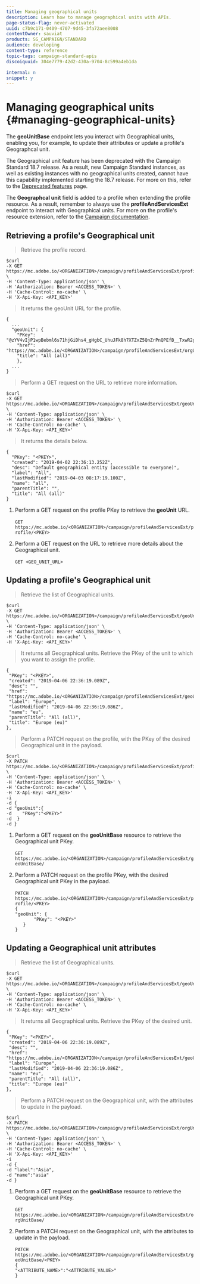 ```yaml
---
title: Managing geographical units
description: Learn how to manage geographical units with APIs.
page-status-flag: never-activated
uuid: c7b9c171-0409-4707-9d45-3fa72aee8008
contentOwner: sauviat
products: SG_CAMPAIGN/STANDARD
audience: developing
content-type: reference
topic-tags: campaign-standard-apis
discoiquuid: 304e7779-42d2-430a-9704-8c599a4eb1da

internal: n
snippet: y
---
```


# Managing geographical units {#managing-geographical-units}

The **geoUnitBase** endpoint lets you interact with Geographical units, enabling you, for example, to update their attributes or update a profile's Geographcal unit.

<aside class="warning">The Geographical unit feature has been deprecated with the Campaign Standard 18.7 release.
As a result, new Campaign Standard instances, as well as existing instances with no geographical units created, cannot have this capability implemented starting the 18.7 release.
For more on this, refer to the <a href="https://helpx.adobe.com/campaign/kb/acs-deprecated-and-removed-features.html">Deprecated features</a> page.</aside>

The <b>Geographcal unit</b> field is added to a profile when extending the profile resource. As a result, remember to always use the <b>profileAndServicesExt</b> endpoint to interact with Geographical units. For more on the profile's resource extension, refer to the [Campaign documentation](https://helpx.adobe.com/campaign/standard/administration/using/organizational-units.html#partitioning-profiles).

## Retrieving a profile's Geographical unit

>Retrieve the profile record.

```shell
$curl
-X GET https://mc.adobe.io/<ORGANIZATION>/campaign/profileAndServicesExt/profile/<PKEY> \
-H 'Content-Type: application/json' \
-H 'Authorization: Bearer <ACCESS_TOKEN>' \
-H 'Cache-Control: no-cache' \
-H 'X-Api-Key: <API_KEY>'
```

>It returns the geoUnit URL for the profile.

```shell
{
  ...
  "geoUnit": {
    "PKey": "@zYV4vIjP1wpBebml6s71hjGiDhs4_gHgbC_UhuJFk8h7XTZxZ5QnZrPnQPEfB__TxwR2ge6sz61D8RR4zvD75CLDZtc<PKEY>",
    "href": "https://mc.adobe.io/<ORGANIZATION>/campaign/profileAndServicesExt/orgUnitBase/<PKEY>",
    "title": "All (all)"
    },
  ...
}
```

>Perform a GET request on the URL to retrieve more information.

```shell
$curl
-X GET https://mc.adobe.io/<ORGANIZATION>/campaign/profileAndServicesExt/geoUnitBase/<PKEY> \
-H 'Content-Type: application/json' \
-H 'Authorization: Bearer <ACCESS_TOKEN>' \
-H 'Cache-Control: no-cache' \
-H 'X-Api-Key: <API_KEY>'
```

>It returns the details below.

```shell
{
  "PKey": "<PKEY>",
  "created": "2019-04-02 22:36:13.252Z",
  "desc": "Default geographical entity (accessible to everyone)",
  "label": "All",
  "lastModified": "2019-04-03 08:17:19.100Z",
  "name": "all",
  "parentTitle": "",
  "title": "All (all)"
}
```

1. Perform a GET request on the profile PKey to retrieve the **geoUnit** URL.<br/><br/>
`GET https://mc.adobe.io/<ORGANIZATION>/campaign/profileAndServicesExt/profile/<PKEY>`

1. Perform a GET request on the URL to retrieve more details about the Geographical unit.<br/><br/>
`GET <GEO_UNIT_URL>`

## Updating a profile's Geographical unit

>Retrieve the list of Geographical units.

```shell
$curl
-X GET https://mc.adobe.io/<ORGANIZATION>/campaign/profileAndServicesExt/geoUnitBase/ \
-H 'Content-Type: application/json' \
-H 'Authorization: Bearer <ACCESS_TOKEN>' \
-H 'Cache-Control: no-cache' \
-H 'X-Api-Key: <API_KEY>'
```

>It returns all Geographical units. Retrieve the PKey of the unit to which you want to assign the profile.

```shell
{
 "PKey": "<PKEY>",
 "created": "2019-04-06 22:36:19.089Z",
 "desc": "",
 "href": "https://mc.adobe.io/<ORGANIZATION>/campaign/profileAndServicesExt/geoUnitBase/<PKEY>",
 "label": "Europe",
 "lastModified": "2019-04-06 22:36:19.086Z",
 "name": "eu",
 "parentTitle": "All (all)",
 "title": "Europe (eu)"
},
```

>Perform a PATCH request on the profile, with the PKey of the desired Geographical unit in the payload.

```shell
$curl
-X PATCH https://mc.adobe.io/<ORGANIZATION>/campaign/profileAndServicesExt/profile/<PKEY> \
-H 'Content-Type: application/json' \
-H 'Authorization: Bearer <ACCESS_TOKEN>' \
-H 'Cache-Control: no-cache' \
-H 'X-Api-Key: <API_KEY>'
-i
-d {
-d "geoUnit":{
-d    "PKey":"<PKEY>"
-d  }
-d }
```

<!-- + réponse -->

1. Perform a GET request on the **geoUnitBase** resource to retrieve the Geographical unit PKey.<br/><br/>
`GET https://mc.adobe.io/<ORGANIZATION>/campaign/profileAndServicesExt/geoUnitBase/`

1. Perform a PATCH request on the profile PKey, with the desired Geographical unit PKey in the payload.<br/><br/>
`PATCH https://mc.adobe.io/<ORGANIZATION>/campaign/profileAndServicesExt/profile/<PKEY>`<br/>
`{`<br/>
`"geoUnit": {`<br/>
`       "PKey": "<PKEY>"`<br/>
`   }`<br/>
`}`

## Updating a Geographical unit attributes

>Retrieve the list of Geographical units.

```shell
$curl
-X GET https://mc.adobe.io/<ORGANIZATION>/campaign/profileAndServicesExt/geoUnitBase/ \
-H 'Content-Type: application/json' \
-H 'Authorization: Bearer <ACCESS_TOKEN>' \
-H 'Cache-Control: no-cache' \
-H 'X-Api-Key: <API_KEY>'
```

>It returns all Geographical units. Retrieve the PKey of the desired unit.

```shell
{
 "PKey": "<PKEY>",
 "created": "2019-04-06 22:36:19.089Z",
 "desc": "",
 "href": "https://mc.adobe.io/<ORGANIZATION>/campaign/profileAndServicesExt/geoUnitBase/<PKEY>",
 "label": "Europe",
 "lastModified": "2019-04-06 22:36:19.086Z",
 "name": "eu",
 "parentTitle": "All (all)",
 "title": "Europe (eu)"
},
```

>Perform a PATCH request on the Geographical unit, with the attributes to update in the payload.

```shell
$curl
-X PATCH https://mc.adobe.io/<ORGANIZATION>/campaign/profileAndServicesExt/orgUnitBase/<PKEY> \
-H 'Content-Type: application/json' \
-H 'Authorization: Bearer <ACCESS_TOKEN>' \
-H 'Cache-Control: no-cache' \
-H 'X-Api-Key: <API_KEY>'
-i
-d {
-d "label":"Asia",
-d "name":"asia"
-d }
```

<!-- + réponse -->

1. Perform a GET request on the **geoUnitBase** resource to retrieve the Geographical unit PKey.<br/><br/>
`GET https://mc.adobe.io/<ORGANIZATION>/campaign/profileAndServicesExt/orgUnitBase/`

1. Perform a PATCH request on the Geographical unit, with the attributes to update in the payload.<br/><br/>
`PATCH https://mc.adobe.io/<ORGANIZATION>/campaign/profileAndServicesExt/geoUnitBase/<PKEY>`<br/>
`{`<br/>
`"<ATTRIBUTE_NAME>":"<ATTRIBUTE_VALUE>"`<br/>
`}`
